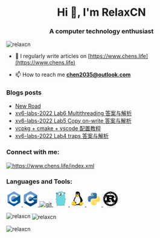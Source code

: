 <h1 align="center">Hi 👋, I'm RelaxCN</h1>
<h3 align="center">A computer technology enthusiast</h3>

<p align="left"> <img src="https://komarev.com/ghpvc/?username=relaxcn&label=Profile%20views&color=0e75b6&style=flat" alt="relaxcn" /> </p>

- 📝 I regularly write articles on [https://www.chens.life](https://www.chens.life)

- 📫 How to reach me **chen2035@outlook.com**

### Blogs posts
<!-- BLOG-POST-LIST:START -->
- [New Road](https://www.chens.life/posts/new-road/)
- [xv6-labs-2022 Lab6 Multithreading 答案与解析](https://www.chens.life/posts/mit-xv6-lab6/)
- [xv6-labs-2022 Lab5 Copy on-write 答案与解析](https://www.chens.life/posts/mit-xv6-lab5-cow/)
- [vcpkg + cmake + vscode 配置教程](https://www.chens.life/posts/vcpkg-cmake-vscode/)
- [xv6-labs-2022 Lab4 traps 答案与解析](https://www.chens.life/posts/mit-xv6-lab4/)
<!-- BLOG-POST-LIST:END -->

<h3 align="left">Connect with me:</h3>
<p align="left">
<a href="https://www.chens.life/index.xml" target="blank"><img align="center" src="https://raw.githubusercontent.com/rahuldkjain/github-profile-readme-generator/master/src/images/icons/Social/rss.svg" alt="https://www.chens.life/index.xml" height="30" width="40" /></a>
</p>

<h3 align="left">Languages and Tools:</h3>
<p align="left"> <a href="https://www.cprogramming.com/" target="_blank" rel="noreferrer"> <img src="https://raw.githubusercontent.com/devicons/devicon/master/icons/c/c-original.svg" alt="c" width="40" height="40"/> </a> <a href="https://www.w3schools.com/cpp/" target="_blank" rel="noreferrer"> <img src="https://raw.githubusercontent.com/devicons/devicon/master/icons/cplusplus/cplusplus-original.svg" alt="cplusplus" width="40" height="40"/> </a> <a href="https://git-scm.com/" target="_blank" rel="noreferrer"> <img src="https://www.vectorlogo.zone/logos/git-scm/git-scm-icon.svg" alt="git" width="40" height="40"/> </a> <a href="https://golang.org" target="_blank" rel="noreferrer"> <img src="https://raw.githubusercontent.com/devicons/devicon/master/icons/go/go-original.svg" alt="go" width="40" height="40"/> </a> <a href="https://www.linux.org/" target="_blank" rel="noreferrer"> <img src="https://raw.githubusercontent.com/devicons/devicon/master/icons/linux/linux-original.svg" alt="linux" width="40" height="40"/> </a> <a href="https://www.python.org" target="_blank" rel="noreferrer"> <img src="https://raw.githubusercontent.com/devicons/devicon/master/icons/python/python-original.svg" alt="python" width="40" height="40"/> </a> <a href="https://www.rust-lang.org" target="_blank" rel="noreferrer"> <img src="https://raw.githubusercontent.com/devicons/devicon/master/icons/rust/rust-plain.svg" alt="rust" width="40" height="40"/> </a> </p>

<p><img align="left" src="https://github-readme-stats.vercel.app/api/top-langs?username=relaxcn&show_icons=true&locale=en&layout=compact" alt="relaxcn" /></p>

<p>&nbsp;<img align="center" src="https://github-readme-stats.vercel.app/api?username=relaxcn&show_icons=true&locale=en" alt="relaxcn" /></p>

<p><img align="center" src="https://github-readme-streak-stats.herokuapp.com/?user=relaxcn&" alt="relaxcn" /></p>
